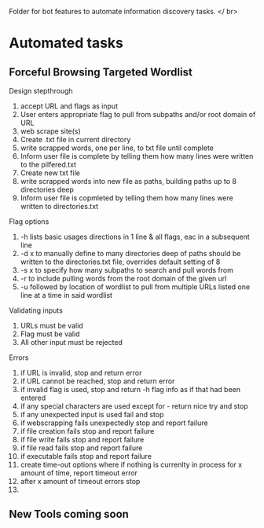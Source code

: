 Folder for bot features to automate information discovery tasks. </ br>
# Automated tasks
## Forceful Browsing Targeted Wordlist
Design stepthrough 
<ol>
  <li>accept URL and flags as input</li>
  <li>User enters appropriate flag to pull from subpaths and/or root domain of URL</li>
  <li>web scrape site(s)</li>
  <li>Create .txt file in current directory</li>
  <li>write scrapped words, one per line, to txt file until complete</li>
  <li>Inform user file is complete by telling them how many lines were written to the pilfered.txt
  <li>Create new txt file</li>
  <li>write scrapped words into new file as paths, building paths up to 8 directories deep</li>
  <li>Inform user file is copmleted by telling them how many lines were written to directories.txt</li>
</ol>

Flag options
<ol>
  <li>-h lists basic usages directions in 1 line & all flags, eac in a subsequent line</li>
  <li>-d x to manually define to many directories deep of paths should be written to the directories.txt file, overrides default setting of 8</li>
  <li>-s x to specify how many subpaths to search and pull words from</li>
  <li>-r to include pulling words from the root domain of the given url</li>
  <li>-u followed by location of wordlist to pull from multiple URLs listed one line at a time in said wordlist</li>
</ol>
Validating inputs
<ol>
  <li>URLs must be valid</li>
  <li>Flag must be valid</li>
  <li>All other input must be rejected</li>
</ol>
Errors
<ol>
  <li>if URL is invalid, stop and return error</li>
  <li>if URL cannot be reached, stop and return error</li>
  <li>if invalid flag is used, stop and return -h flag info as if that had been entered</li>
  <li>if any special characters are used except for - return nice try and stop</li>
  <li>if any unexpected input is used fail and stop</li>
  <li>if webscrapping fails unexpectedly stop and report failure</li>
  <li>if file creation fails stop and report failure</li>
  <li>if file write fails stop and report failure</li>
  <li>if file read fails stop and report failure</li>
  <li>if executable fails stop and report failure</li>
  <li>create time-out options where if nothing is currenlty in process for x amount of time, report timeout error</li>
  <li>after x amount of timeout errors stop<li>
 </ol>
 
## New Tools coming soon
